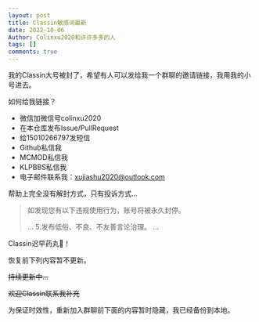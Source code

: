 ```yaml
---
layout: post
title: Classin敏感词最新
date: 2022-10-06
Author: Colinxu2020和许许多多的人
tags: []
comments: true
---
```

我的Classin大号被封了，希望有人可以发给我一个群聊的邀请链接，我用我的小号进去。

如何给我链接？

- 微信加微信号colinxu2020
- 在本仓库发布Issue/PullRequest
- 给15010266797发短信
- Github私信我
- MCMOD私信我
- KLPBBS私信我
- 电子邮件联系我：xujiashu2020@outlook.com

帮助上完全没有解封方式，只有投诉方式...
>如发现您有以下违规使用行为，账号将被永久封停。
>
>...
>5.发布低俗、不良、不友善言论治理。
>...

Classin迟早药丸💊！

恢复前下列内容暂不更新。

~~持续更新中...~~

~~欢迎Classin联系我补充~~

为保证时效性，重新加入群聊前下面的内容暂时隐藏，我已经备份到本地。
